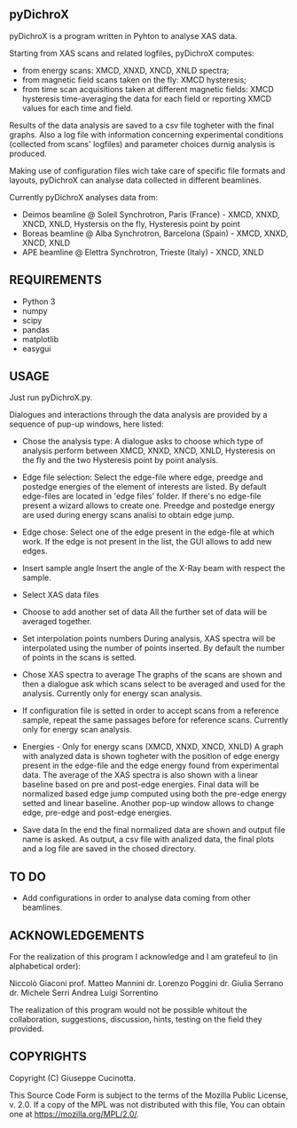 pyDichroX
---------

pyDichroX is a program written in Pyhton to analyse XAS data.

Starting from XAS scans and related logfiles, pyDichroX computes:
- from energy scans: XMCD, XNXD, XNCD, XNLD spectra;
- from magnetic field scans taken on the fly: XMCD hysteresis;
- from time scan acquisitions taken at different magnetic fields: XMCD hysteresis time-averaging the data for each field or reporting XMCD values for each time and field.

Results of the data analysis are saved to a csv file togheter with the final graphs.
Also a log file with information concerning experimental conditions (collected from scans' logfiles) and parameter choices durnig analysis is produced.

Making use of configuration files wich take care of specific file formats and layouts, pyDichroX can analyse data collected in different beamlines.

Currently pyDichroX analyses data from:
- Deimos beamline @ Soleil Synchrotron, Paris (France) - XMCD, XNXD, XNCD, XNLD, Hystersis on the fly, Hysteresis point by point
- Boreas beamline @ Alba Synchrotron, Barcelona (Spain) - XMCD, XNXD, XNCD, XNLD
- APE beamline @ Elettra Synchrotron, Trieste (Italy) - XNCD, XNLD


REQUIREMENTS
------------
- Python 3
- numpy
- scipy
- pandas
- matplotlib
- easygui


USAGE
-----
Just run pyDichroX.py.

Dialogues and interactions through the data analysis are provided by a sequence of pup-up windows, here listed: 

- Chose the analysis type:
A dialogue asks to choose which type of analysis perform between XMCD, XNXD,
XNCD, XNLD, Hysteresis on the fly and the two Hysteresis point by point analysis.

- Edge file selection:
Select the edge-file where edge, preedge and postedge energies of the element of interests are listed. By default edge-files are located in 'edge files' folder.
If there's no edge-file present a wizard allows to create one.
Preedge and postedge energy are used during energy scans analisi to obtain edge jump. 

- Edge chose:
Select one of the edge present in the edge-file at which work. If the edge is not present in the list, the GUI allows to add new edges.

- Insert sample angle
Insert the angle of the X-Ray beam with respect the sample.

- Select XAS data files

- Choose to add another set of data
All the further set of data will be averaged together.

- Set interpolation points numbers
During analysis, XAS spectra will be interpolated using the number of points inserted. By default the number of points in the scans is setted.

- Chose XAS spectra to average
The graphs of the scans are shown and then a dialogue ask which scans select
to be averaged and used for the analysis. Currently only for energy scan analysis.

- If configuration file is setted in order to accept scans from a reference 
sample, repeat the same passages before for reference scans. Currently only for energy scan analysis.

- Energies - Only for energy scans (XMCD, XNXD, XNCD, XNLD)
A graph with analyzed data is shown togheter with the position of edge energy present in the edge-file and the edge energy found from experimental data.
The average of the XAS spectra is also shown with a linear baseline based on pre and post-edge energies. Final data will be normalized based edge jump computed using both the pre-edge energy setted and linear baseline.
Another pop-up window allows to change edge, pre-edge and post-edge energies.

- Save data
In the end the final normalized data are shown and output file name is asked.
As output, a csv file with analized data, the final plots and a log file are
saved in the chosed directory.


TO DO
-----
- Add configurations in order to analyse data coming from other beamlines.


ACKNOWLEDGEMENTS
----------------
For the realization of this program I acknowledge and I am gratefeul to (in alphabetical order):

Niccolò Giaconi
prof. Matteo Mannini
dr. Lorenzo Poggini
dr. Giulia Serrano
dr. Michele Serri
Andrea Luigi Sorrentino

The realization of this program would not be possible whitout the collaboration, suggestions, discussion, hints, testing on the field they provided.


COPYRIGHTS
----------
Copyright (C) Giuseppe Cucinotta.

This Source Code Form is subject to the terms of the 
Mozilla Public License, v. 2.0. If a copy of the MPL was not distributed with
this file, You can obtain one at https://mozilla.org/MPL/2.0/.

